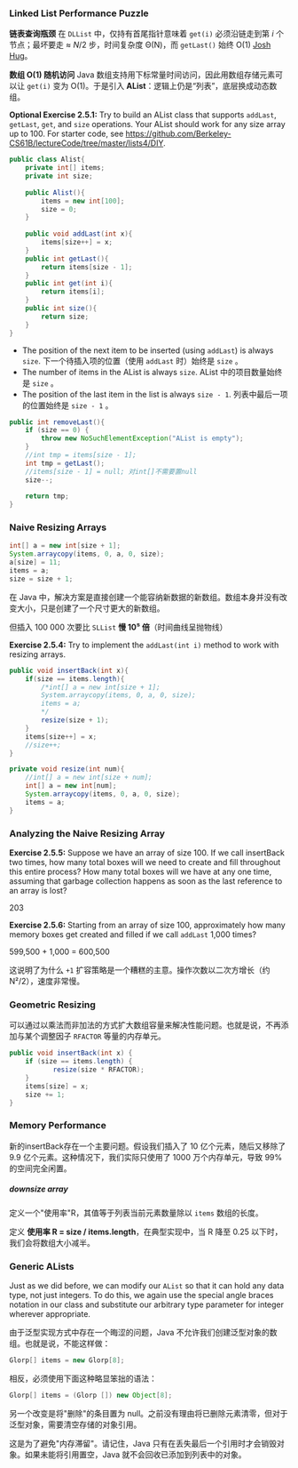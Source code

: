 ### Linked List Performance Puzzle

**链表查询瓶颈**
 在 `DLList` 中，仅持有首尾指针意味着 `get(i)` 必须沿链走到第 *i* 个节点；最坏要走 ≈ *N*/2 步，时间复杂度 Θ(N)，而 `getLast()` 始终 O(1) [Josh Hug](https://joshhug.gitbooks.io/hug61b/content/chap2/chap25.html)。

**数组 O(1) 随机访问**
 Java 数组支持用下标常量时间访问，因此用数组存储元素可以让 `get(i)` 变为 O(1)。于是引入 **AList**：逻辑上仍是“列表”，底层换成动态数组。

**Optional Exercise 2.5.1:** Try to build an AList class that supports `addLast`, `getLast`, `get`, and `size` operations. Your AList should work for any size array up to 100. For starter code, see https://github.com/Berkeley-CS61B/lectureCode/tree/master/lists4/DIY.

```java
public class Alist{
    private int[] items;
    private int size;
    
    public Alist(){
        items = new int[100];
        size = 0;
    }
    
    public void addLast(int x){
        items[size++] = x;
    }
    public int getLast(){
        return items[size - 1];
    }
    public int get(int i){ 
        return items[i]; 
    }
    public int size(){ 
        return size; 
    }
}
```

- The position of the next item to be inserted (using `addLast`) is always `size`.
  下一个待插入项的位置（使用 `addLast` 时）始终是 `size` 。
- The number of items in the AList is always `size`.
  AList 中的项目数量始终是 `size` 。
- The position of the last item in the list is always `size - 1`.
  列表中最后一项的位置始终是 `size - 1` 。

```java
public int removeLast(){
    if (size == 0) {
        throw new NoSuchElementException("AList is empty");
    }
    //int tmp = items[size - 1];
    int tmp = getLast();
    //items[size - 1] = null; 对int[]不需要置null
    size--;
    
    return tmp;
}
```

### Naive Resizing Arrays

```java
int[] a = new int[size + 1];
System.arraycopy(items, 0, a, 0, size);
a[size] = 11;
items = a;
size = size + 1;
```

在 Java 中，解决方案是直接创建一个能容纳新数据的新数组。数组本身并没有改变大小，只是创建了一个尺寸更大的新数组。

但插入 100 000 次要比 `SLList` **慢 10⁵ 倍**（时间曲线呈抛物线）

**Exercise 2.5.4:** Try to implement the `addLast(int i)` method to work with resizing arrays.

```java
public void insertBack(int x){
    if(size == items.length){
        /*int[] a = new int[size + 1];
		System.arraycopy(items, 0, a, 0, size);
		items = a;
		*/
        resize(size + 1);
    }
    items[size++] = x;
    //size++;
}

private void resize(int num){
    //int[] a = new int[size + num];
    int[] a = new int[num];
	System.arraycopy(items, 0, a, 0, size);
	items = a;
}
```

### Analyzing the Naive Resizing Array

**Exercise 2.5.5:** Suppose we have an array of size 100. If we call insertBack two times, how many total boxes will we need to create and fill throughout this entire process? How many total boxes will we have at any one time, assuming that garbage collection happens as soon as the last reference to an array is lost?

203

**Exercise 2.5.6:** Starting from an array of size 100, approximately how many memory boxes get created and filled if we call `addLast` 1,000 times?

599,500 + 1,000 = 600,500

这说明了为什么 `+1` 扩容策略是一个糟糕的主意。操作次数以二次方增长（约 N²/2），速度非常慢。

### Geometric Resizing

可以通过以乘法而非加法的方式扩大数组容量来解决性能问题。也就是说，不再添加与某个调整因子 `RFACTOR` 等量的内存单元。

```java
public void insertBack(int x) {
    if (size == items.length) {
           resize(size * RFACTOR);
    }
    items[size] = x;
    size += 1;
}
```

### Memory Performance

新的insertBack存在一个主要问题。假设我们插入了 10 亿个元素，随后又移除了 9.9 亿个元素。这种情况下，我们实际只使用了 1000 万个内存单元，导致 99%的空间完全闲置。

##### downsize array

定义一个"使用率"R，其值等于列表当前元素数量除以 `items` 数组的长度。

定义 **使用率 R = size / items.length**，在典型实现中，当 R 降至 0.25 以下时，我们会将数组大小减半。

### Generic ALists

Just as we did before, we can modify our `AList` so that it can hold any data type, not just integers. To do this, we again use the special angle braces notation in our class and substitute our arbitrary type parameter for integer wherever appropriate.

由于泛型实现方式中存在一个晦涩的问题，Java 不允许我们创建泛型对象的数组。也就是说，不能这样做：

```java
Glorp[] items = new Glorp[8];
```

相反，必须使用下面这种略显笨拙的语法：

```java
Glorp[] items = (Glorp []) new Object[8];
```

另一个改变是将"删除"的条目置为 null。之前没有理由将已删除元素清零，但对于泛型对象，需要清空存储的对象引用。

这是为了避免"内存滞留"。请记住，Java 只有在丢失最后一个引用时才会销毁对象。如果未能将引用置空，Java 就不会回收已添加到列表中的对象。